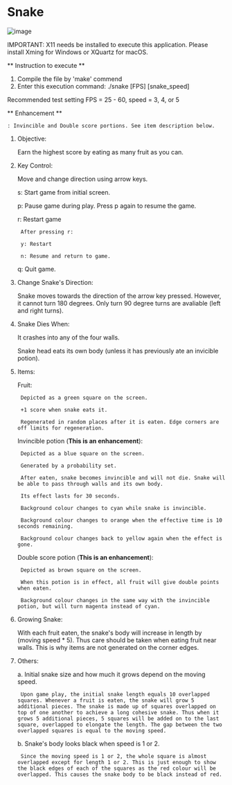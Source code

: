 # Snake

![image](https://user-images.githubusercontent.com/28790865/117322335-ea3c2800-ae5b-11eb-8f59-c0eb6a1e66c3.png)

IMPORTANT: X11 needs be installed to execute this application. Please install Xming for Windows or XQuartz for macOS.

** Instruction to execute **

1. Compile the file by 'make' commend
2. Enter this execution command: ./snake [FPS] [snake_speed] 

Recommended test setting FPS = 25 - 60, speed = 3, 4, or 5


** Enhancement **

	: Invincible and Double score portions. See item description below.


1. Objective: 

	Earn the highest score by eating as many fruit as you can.


2. Key Control:

	Move and change direction using arrow keys.

	s: Start game from initial screen.

	p: Pause game during play. Press p again to resume the game.

	r: Restart game

		After pressing r:

		y: Restart 

		n: Resume and return to game.

	q: Quit game.

3. Change Snake's Direction:

	Snake moves towards the direction of the arrow key pressed. However, it cannot turn 180 degrees. Only turn 90 degree turns are avaliable (left and right turns).

4. Snake Dies When:

	It crashes into any of the four walls.

	Snake head eats its own body (unless it has previously ate an invicible potion).


5. Items:

	Fruit: 

		Depicted as a green square on the screen. 

		+1 score when snake eats it.

		Regenerated in random places after it is eaten. Edge corners are off limits for regeneration.

	Invincible potion (**This is an enhancement**):

		Depicted as a blue square on the screen.

		Generated by a probability set.

		After eaten, snake becomes invincible and will not die. Snake will be able to pass through walls and its own body.

		Its effect lasts for 30 seconds.

		Background colour changes to cyan while snake is invincible.

		Background colour changes to orange when the effective time is 10 seconds remaining.

		Background colour changes back to yellow again when the effect is gone.

	Double score potion (**This is an enhancement**):

		Depicted as brown square on the screen.

		When this potion is in effect, all fruit will give double points when eaten.

		Background colour changes in the same way with the invincible potion, but will turn magenta instead of cyan. 

5. Growing Snake:

	With each fruit eaten, the snake's body will increase in length by (moving speed * 5). Thus care should be taken when eating fruit near walls. This is why items are not generated on the corner edges.



6. Others:

	a. Initial snake size and how much it grows depend on the moving speed.

		Upon game play, the initial snake length equals 10 overlapped squares. Whenever a fruit is eaten, the snake will grow 5 additional pieces. The snake is made up of squares overlapped on top of one another to achieve a long cohesive snake. Thus when it grows 5 additional pieces, 5 squares will be added on to the last square, overlapped to elongate the length. The gap between the two overlapped squares is equal to the moving speed.

	b. Snake's body looks black when speed is 1 or 2.

		Since the moving speed is 1 or 2, the whole square is almost overlapped except for length 1 or 2. This is just enough to show the black edges of each of the squares as the red colour will be overlapped. This causes the snake body to be black instead of red.

